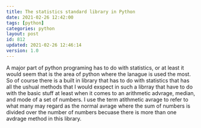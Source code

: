 ```yaml
---
title: The statistics standard library in Python
date: 2021-02-26 12:42:00
tags: [python]
categories: python
layout: post
id: 812
updated: 2021-02-26 12:46:14
version: 1.0
---
```


A major part of python programing has to do with statistics, or at least it would seem that is the area of python where the lanague is used the most. So of course there is a built in library that has to do with statistics that has all the ushual methods that I would exspect in such a librray that have to do with the basic stuff at least when it comes to an arithmetic advrage, median, and mode of a set of numbers. I use the term atithmetic avrage to refer to what many may regard as the normal avrage where the sum of numbers is divided over the number of numbers becuase there is more than one avdrage method in this library.

<!-- more -->
